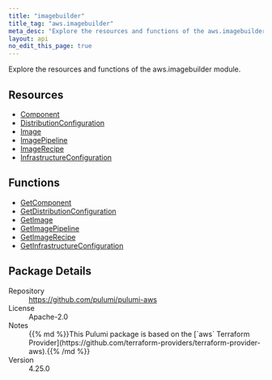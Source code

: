 ```yaml
---
title: "imagebuilder"
title_tag: "aws.imagebuilder"
meta_desc: "Explore the resources and functions of the aws.imagebuilder module."
layout: api
no_edit_this_page: true
---
```


<!-- WARNING: this file was generated by Pulumi Docs Generator. -->
<!-- Do not edit by hand unless you're certain you know what you are doing! -->

Explore the resources and functions of the aws.imagebuilder module.

<h2 id="resources">Resources</h2>
<ul class="api">
    <li><a href="component" title="Component"><span class="api-symbol api-symbol--resource"></span>Component</a></li>
    <li><a href="distributionconfiguration" title="DistributionConfiguration"><span class="api-symbol api-symbol--resource"></span>DistributionConfiguration</a></li>
    <li><a href="image" title="Image"><span class="api-symbol api-symbol--resource"></span>Image</a></li>
    <li><a href="imagepipeline" title="ImagePipeline"><span class="api-symbol api-symbol--resource"></span>ImagePipeline</a></li>
    <li><a href="imagerecipe" title="ImageRecipe"><span class="api-symbol api-symbol--resource"></span>ImageRecipe</a></li>
    <li><a href="infrastructureconfiguration" title="InfrastructureConfiguration"><span class="api-symbol api-symbol--resource"></span>InfrastructureConfiguration</a></li>
</ul>

<h2 id="functions">Functions</h2>
<ul class="api">
    <li><a href="getcomponent" title="GetComponent"><span class="api-symbol api-symbol--function"></span>GetComponent</a></li>
    <li><a href="getdistributionconfiguration" title="GetDistributionConfiguration"><span class="api-symbol api-symbol--function"></span>GetDistributionConfiguration</a></li>
    <li><a href="getimage" title="GetImage"><span class="api-symbol api-symbol--function"></span>GetImage</a></li>
    <li><a href="getimagepipeline" title="GetImagePipeline"><span class="api-symbol api-symbol--function"></span>GetImagePipeline</a></li>
    <li><a href="getimagerecipe" title="GetImageRecipe"><span class="api-symbol api-symbol--function"></span>GetImageRecipe</a></li>
    <li><a href="getinfrastructureconfiguration" title="GetInfrastructureConfiguration"><span class="api-symbol api-symbol--function"></span>GetInfrastructureConfiguration</a></li>
</ul>

<h2 id="package-details">Package Details</h2>
<dl class="package-details">
	<dt>Repository</dt>
	<dd><a href="https://github.com/pulumi/pulumi-aws">https://github.com/pulumi/pulumi-aws</a></dd>
	<dt>License</dt>
	<dd>Apache-2.0</dd>
	<dt>Notes</dt>
	<dd>{{% md %}}This Pulumi package is based on the [`aws` Terraform Provider](https://github.com/terraform-providers/terraform-provider-aws).{{% /md %}}</dd>
	<dt>Version</dt>
	<dd>4.25.0</dd>
</dl>

